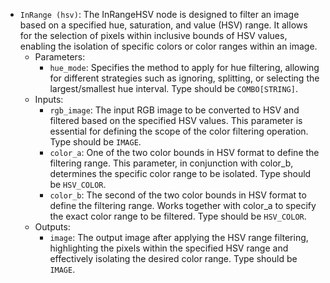 - `InRange (hsv)`: The InRangeHSV node is designed to filter an image based on a specified hue, saturation, and value (HSV) range. It allows for the selection of pixels within inclusive bounds of HSV values, enabling the isolation of specific colors or color ranges within an image.
    - Parameters:
        - `hue_mode`: Specifies the method to apply for hue filtering, allowing for different strategies such as ignoring, splitting, or selecting the largest/smallest hue interval. Type should be `COMBO[STRING]`.
    - Inputs:
        - `rgb_image`: The input RGB image to be converted to HSV and filtered based on the specified HSV values. This parameter is essential for defining the scope of the color filtering operation. Type should be `IMAGE`.
        - `color_a`: One of the two color bounds in HSV format to define the filtering range. This parameter, in conjunction with color_b, determines the specific color range to be isolated. Type should be `HSV_COLOR`.
        - `color_b`: The second of the two color bounds in HSV format to define the filtering range. Works together with color_a to specify the exact color range to be filtered. Type should be `HSV_COLOR`.
    - Outputs:
        - `image`: The output image after applying the HSV range filtering, highlighting the pixels within the specified HSV range and effectively isolating the desired color range. Type should be `IMAGE`.
